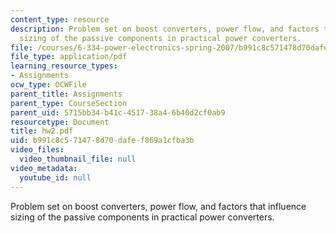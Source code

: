 ```yaml
---
content_type: resource
description: Problem set on boost converters, power flow, and factors that influence
  sizing of the passive components in practical power converters.
file: /courses/6-334-power-electronics-spring-2007/b991c8c571478d70dafef869a1cfba3b_hw2.pdf
file_type: application/pdf
learning_resource_types:
- Assignments
ocw_type: OCWFile
parent_title: Assignments
parent_type: CourseSection
parent_uid: 5715bb34-b41c-4517-38a4-6b40d2cf0ab9
resourcetype: Document
title: hw2.pdf
uid: b991c8c5-7147-8d70-dafe-f869a1cfba3b
video_files:
  video_thumbnail_file: null
video_metadata:
  youtube_id: null
---
```

Problem set on boost converters, power flow, and factors that influence sizing of the passive components in practical power converters.

